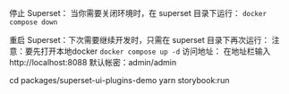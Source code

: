 停止 Superset：
当你需要关闭环境时，在 superset 目录下运行：
`docker compose down`

重启 Superset：下次需要继续开发时，只需在 superset 目录下再次运行：
注意：要先打开本地docker
`docker compose up -d`
访问地址： 在地址栏输入 http://localhost:8088
默认帐密：admin/admin

cd packages/superset-ui-plugins-demo
yarn storybook:run
